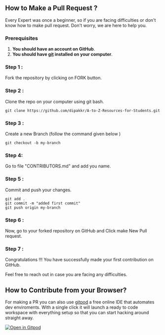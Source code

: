 ## How to Make a Pull Request ?

Every Expert was once a beginner, so if you are facing difficulties or don't know how to make pull request. Don't worry, we are here to help you.

### Prerequisites
1. **You should have an account on GitHub**.
2. **You should have [git](https://git-scm.com/) installed on your computer**.

### Step 1 :
Fork the repository by clicking on FORK button.

### Step 2 :
Clone the repo on your computer using git bash.

```
git clone https://github.com/dipakkr/A-to-Z-Resources-for-Students.git
```
### Step 3 :
Create a new Branch (follow the command given below )

```
git checkout -b my-branch
```

### Step 4:
Go to file "CONTRIBUTORS.md" and add you name.

### Step 5 :
Commit and push your changes.

```
git add .
git commit -m "added first commit"
git push origin my-branch
```

### Step 6 :
Now, go to your forked repository on GitHub and Click make New Pull request.

### Step 7 :
Congratulations !!! You have successfully made your first contribution on GitHub.

Feel free to reach out in case you are facing any difficulties.

## How to Contribute from your Browser?

For making a PR you can also use [gitpod](https://gitpod.io) a free online IDE that automates dev enviroments. With a single click it will launch a ready to code workspace with everything setup so that you can start hacking around straight away.

 [![Open in Gitpod](https://gitpod.io/button/open-in-gitpod.svg)](https://gitpod.io/#https://github.com/dipakkr/A-to-Z-Resources-for-Students/)
